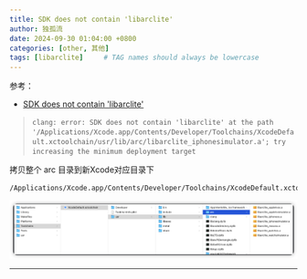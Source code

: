 ```yaml
---
title: SDK does not contain 'libarclite'
author: 独孤流
date: 2024-09-30 01:04:00 +0800
categories: [other, 其他]
tags: [libarclite]     # TAG names should always be lowercase
---
```


参考：
- [SDK does not contain 'libarclite'](https://github.com/yuehuig/libarclite)

> `clang: error: SDK does not contain 'libarclite' at the path '/Applications/Xcode.app/Contents/Developer/Toolchains/XcodeDefault.xctoolchain/usr/lib/arc/libarclite_iphonesimulator.a'; try increasing the minimum deployment target`

拷贝整个 arc 目录到新Xcode对应目录下
```
/Applications/Xcode.app/Contents/Developer/Toolchains/XcodeDefault.xctoolchain/usr/lib/
```
![image](/assets/img/other/libarclite.png)

----

